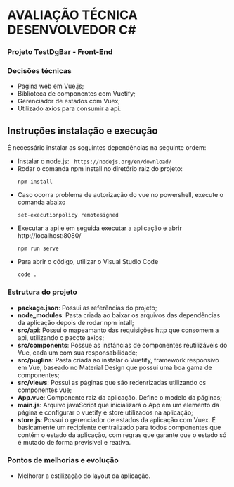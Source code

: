 # AVALIAÇÃO TÉCNICA DESENVOLVEDOR C#

### Projeto TestDgBar - Front-End

### Decisões técnicas
  - Pagina web em Vue.js;
  - Biblioteca de componentes com Vuetify;  
  - Gerenciador de estados com Vuex;
  - Utilizado axios para consumir a api.
   
## Instruções instalação e execução

 É necessário instalar as seguintes dependências na seguinte ordem:
 
  - Instalar o node.js:
  ``` https://nodejs.org/en/download/```
  - Rodar o comanda npm install no diretório raiz do projeto:
    ``` 
    npm install 
    ``` 
  - Caso ocorra problema de autorização do vue no powershell, execute o comanda abaixo
    ``` 
    set-executionpolicy remotesigned
    ```
  - Executar a api e em seguida executar a aplicação e abrir http://localhost:8080/
    ``` 
    npm run serve
    ```
  - Para abrir o código, utilizar o Visual Studio Code
    ``` 
    code .
    ```    
    
### Estrutura do projeto
  - **package.json**: Possui as referências do projeto;
  - **node_modules**: Pasta criada ao baixar os arquivos das dependências da aplicação depois de rodar npm intall;
  - **src/api**: Possui o mapeamanto das requisições http que consomem a api, utilizando o pacote axios;
  - **src/components**:  Possue as instâncias de componentes reutilizáveis do Vue, cada um com sua responsabilidade;
  - **src/puglins**: Pasta criada ao instalar o Vuetify, framework responsivo em Vue, baseado no Material Design que possui uma boa gama de componentes;   
  - **src/views**: Possui as páginas que são redenrizadas utilizando os componentes vue;    
  - **App.vue**: Componente raiz da aplicação. Define o modelo da páginas;
  - **main.js**:  Arquivo javaScript que inicializará o App em um elemento da página e configurar o vuetify e store utilizados na aplicação;
  - **store.js**: Possui o gerenciador de estados da aplicação com Vuex. É basicamente um recipiente centralizado para todos componentes que contém o estado da aplicação, com regras que garante que o estado só é mutado de forma previsivel e reativa.
  
### Pontos de melhorias e evolução
  - Melhorar a estilização do layout da aplicação.
